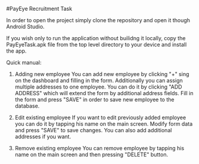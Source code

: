 #PayEye Recruitment Task

In order to open the project simply clone the repository and open it though Android Studio. 

If you wish only to run the application without builidng it locally, copy the PayEyeTask.apk file from the top level directory to your device and install the app.

Quick manual:

1. Adding new employee
You can add new employee by clicking "+" sing on the dashboard and filling in the form. Additionally you can assign multiple addresses to one employee. You can do it by clicking "ADD ADDRESS" which will extend the form by additional address fields. Fill in the form and press "SAVE" in order to save new employee to the database.

2. Edit existing employee
If you want to edit previously added employee you can do it by tapping his name on the main screen. Modify form data and press "SAVE" to save changes. You can also add additional addresses if you want.

3. Remove existing employee
You can remove employee by tapping his name on the main screen and then pressing "DELETE" button.
